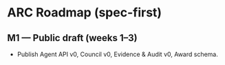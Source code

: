 # ARC Roadmap (spec-first)

## M1 — Public draft (weeks 1–3)
- Publish Agent API v0, Council v0, Evidence & Audit v0, Award schema.
